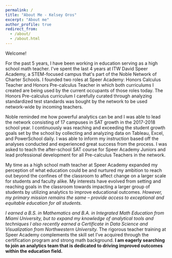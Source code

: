 ```yaml
---
permalink: /
title: "About Me - Kelsey Oros"
excerpt: "About me"
author_profile: true
redirect_from: 
  - /about/
  - /about.html
---
```


  
Welcome!

For the past 5 years, I have been working in education serving as a high school math teacher.  I've spent the last 4 years at ITW David Speer Academy, a STEM-focused campus that's part of the Noble Network of Charter Schools.  I founded two roles at Speer Academy: Honors Calculus Teacher and Honors Pre-calculus Teacher in which both curriculums I created are being used by the current occupants of those roles today.  The Honors Pre-calculus curriculum I carefully curated through analyzing standardized test standards was bought by the network to be used network-wide by incoming teachers.

Noble reminded me how powerful analytics can be and I was able to lead the network consisting of 17 campuses in SAT growth in the 2017-2018 school year.  I continuously was reaching and exceeding the student growth goals set by the school by collecting and analyzing data on Tableau, Excel, and PowerSchool daily.  I was able to inform my instruction based off the analyses conducted and experienced great success from the process.  I was asked to teach the after-school SAT course for Speer Academy Juniors and lead professional development for all Pre-calculus Teachers in the network.

My time as a high school math teacher at Speer Academy expanded my perception of what education could be and nurtured my ambition to reach out beyond the confines of the classroom to affect change on a larger scale for students and faculty alike.  My interests have evolved from setting and reaching goals in the classroom towards impacting a larger group of students by utilizing analytics to improve educational outcomes.  _However, my primary mission remains the same – provide access to exceptional and equitable education for all students._

_I earned a B.S. in Mathematics and B.A. in Integrated Math Education from Miami University, but to expand my knowledge of analytical tools and techniques I also recently earned a Certificate in Data Science and Visualization from Northwestern University._  The rigorous teacher training at Speer Academy complements the skill set I’ve acquired through the certification program and strong math background.  __I am eagerly searching to join an analytics team that is dedicated to driving improved outcomes within the education field.__